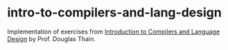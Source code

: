 # intro-to-compilers-and-lang-design

Implementation of exercises from [Introduction to Compilers and Language Design](https://www3.nd.edu/~dthain/compilerbook/) by Prof. Douglas Thain.
